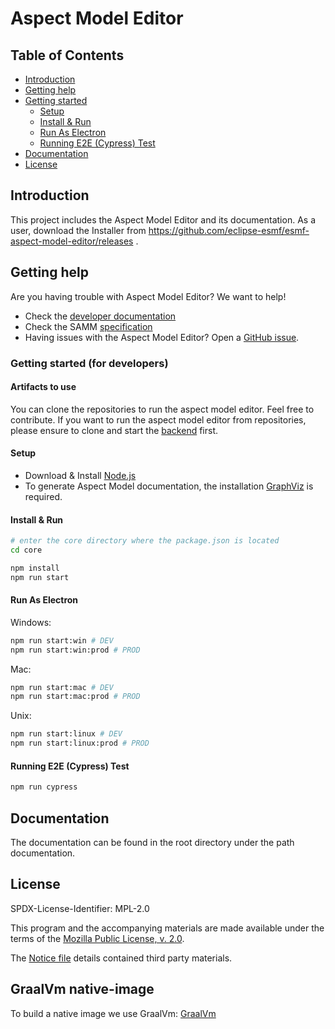 # Aspect Model Editor

## Table of Contents

- [Introduction](#introduction)
- [Getting help](#getting-help)
- [Getting started](#getting-started)
  - [Setup](#setup)
  - [Install & Run](#install--run)
  - [Run As Electron](#run-as-electron)
  - [Running E2E (Cypress) Test](#running-e2e-cypress-test)
- [Documentation](#documentation)
- [License](#license)

## Introduction

This project includes the Aspect Model Editor and its documentation.
As a user, download the Installer from https://github.com/eclipse-esmf/esmf-aspect-model-editor/releases .

## Getting help

Are you having trouble with Aspect Model Editor? We want to help!

- Check the [developer documentation](https://eclipse-esmf.github.io)
- Check the
  SAMM [specification](https://eclipse-esmf.github.io/samm-specification/2.2.0/index.html)
- Having issues with the Aspect Model Editor? Open
  a [GitHub issue](https://github.com/eclipse-esmf/esmf-aspect-model-editor/issues).

### Getting started (for developers)

#### Artifacts to use 

You can clone the repositories to run the aspect model editor. Feel free to contribute.
If you want to run the aspect model editor from repositories, please ensure to clone and start the [backend](https://github.com/eclipse-esmf/esmf-aspect-model-editor-backend) first.

#### Setup

- Download & Install [Node.js](https://nodejs.org/en/download/)
- To generate Aspect Model documentation, the installation [GraphViz](https://graphviz.org/download) is required.

#### Install & Run

```bash
# enter the core directory where the package.json is located
cd core

npm install
npm run start
```

#### Run As Electron

Windows:

```bash
npm run start:win # DEV
npm run start:win:prod # PROD
```

Mac:

```bash
npm run start:mac # DEV
npm run start:mac:prod # PROD
```

Unix:

```bash
npm run start:linux # DEV
npm run start:linux:prod # PROD
```

#### Running E2E (Cypress) Test

```bash
npm run cypress
```

## Documentation

The documentation can be found in the root directory under the path documentation.

## License

SPDX-License-Identifier: MPL-2.0

This program and the accompanying materials are made available under the terms of the
[Mozilla Public License, v. 2.0](LICENSE).

The [Notice file](NOTICE.md) details contained third party materials.

## GraalVm native-image

To build a native image we use GraalVm: [GraalVm](https://github.com/oracle/graal/tree/vm-ce-22.1.0)
